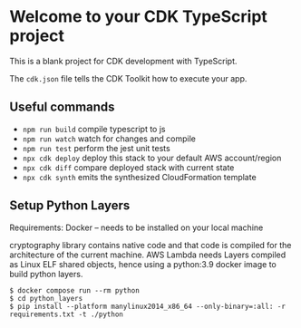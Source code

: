 # Welcome to your CDK TypeScript project

This is a blank project for CDK development with TypeScript.

The `cdk.json` file tells the CDK Toolkit how to execute your app.

## Useful commands

* `npm run build`   compile typescript to js
* `npm run watch`   watch for changes and compile
* `npm run test`    perform the jest unit tests
* `npx cdk deploy`  deploy this stack to your default AWS account/region
* `npx cdk diff`    compare deployed stack with current state
* `npx cdk synth`   emits the synthesized CloudFormation template

## Setup Python Layers

Requirements: Docker – needs to be installed on your local machine

cryptography library contains native code and that code is compiled for the architecture of the current machine. AWS Lambda needs Layers compiled as Linux ELF shared objects, hence using a python:3.9 docker image to build python layers.
```
$ docker compose run --rm python
$ cd python_layers
$ pip install --platform manylinux2014_x86_64 --only-binary=:all: -r requirements.txt -t ./python
```
